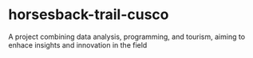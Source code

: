 # horsesback-trail-cusco
A project combining data analysis, programming, and tourism, aiming to enhace insights and innovation in the field
